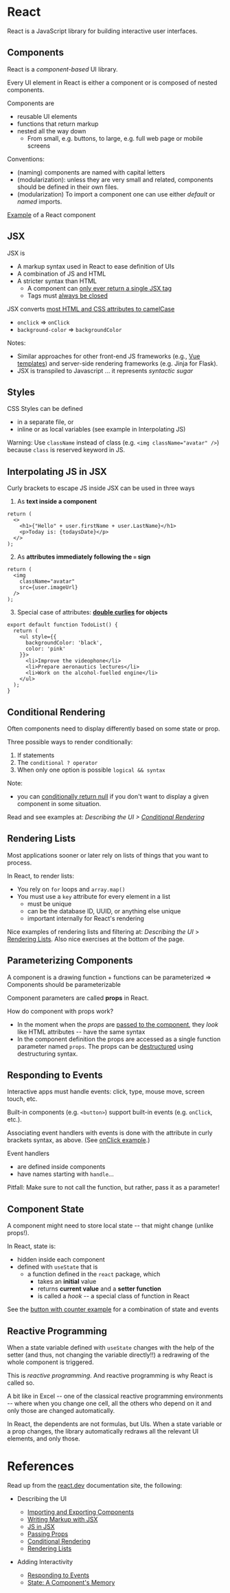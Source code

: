
# React

React is a JavaScript library for building interactive user interfaces.


## Components

React is a *component-based* UI library. 

Every UI element in React is either a component or is composed of nested components.

Components are 
- reusable UI elements
- functions that return markup
- nested all the way down
	- From small, e.g. buttons, to large, e.g. full web page or mobile screens

Conventions: 
- (naming) components are named with capital letters 
- (modularization): unless they are very small and related, components should be defined in their own files. 
- (modularization) To import a component one can use either *default* or *named* imports.

[Example](https://react.dev/learn/your-first-component#defining-a-component) of a React component 


## JSX

JSX is 
- A markup syntax used in React to ease definition of UIs
- A combination of JS and HTML
- A stricter syntax than HTML
	- A component can [only ever return a single JSX tag](https://react.dev/learn/writing-markup-with-jsx#1-return-a-single-root-element) 
	- Tags must [always be closed](https://react.dev/learn/writing-markup-with-jsx#2-close-all-the-tags) 

JSX converts [most HTML and CSS attributes to camelCase](https://react.dev/learn/writing-markup-with-jsx#3-camelcase-salls-most-of-the-things) 
- `onclick` => `onClick`
- `background-color` => `backgroundColor`

Notes: 
- Similar approaches for other front-end JS frameworks (e.g., [Vue templates](https://www.freecodecamp.org/news/reacts-jsx-vs-vue-s-templates-a-showdown-on-the-front-end-b00a70470409/)) and server-side rendering frameworks (e.g. Jinja for Flask).
- JSX is transpiled to Javascript ... it represents *syntactic sugar* 


## Styles

CSS Styles can be defined 
- in a separate file, or 
- inline or as local variables (see example in Interpolating JS)

Warning: Use `className` instead of class (e.g. `<img className="avatar" />`) because `class` is reserved keyword in JS. 



## Interpolating JS in JSX

Curly brackets to escape JS inside JSX can be used in three ways

1. As **text inside a component**

```
return (
  <>
    <h1>{"Hello" + user.firstName + user.LastName}</h1>
    <p>Today is: {todaysDate}</p>
  </>
);
```

2. As **attributes immediately following the `=` sign**
```
return (
  <img
    className="avatar"
    src={user.imageUrl}
  />
);

```

3. Special case of attributes: **[double curlies](https://react.dev/learn/javascript-in-jsx-with-curly-braces#using-double-curlies-css-and-other-objects-in-jsx) for objects**
```
export default function TodoList() {
  return (
    <ul style={{
      backgroundColor: 'black',
      color: 'pink'
    }}>
      <li>Improve the videophone</li>
      <li>Prepare aeronautics lectures</li>
      <li>Work on the alcohol-fuelled engine</li>
    </ul>
  );
}

```


## Conditional Rendering 

Often components need to display differently based on some state or prop. 

Three possible ways to render conditionally: 
1. If statements
1. The `conditional ? operator` 
1. When only one option is possible `logical && syntax` 

Note: 
- you can [conditionally return null](https://react.dev/learn/conditional-rendering#conditionally-returning-nothing-with-null) if you don't want to display a given component in some situation. 

Read and see examples at: *Describing the UI > [Conditional Rendering](https://react.dev/learn/conditional-rendering)*


## Rendering Lists

Most applications sooner or later rely on lists of things that you want to process. 

In React, to render lists: 
- You rely on `for` loops and  `array.map()`
- You must use a `key` attribute for every element in a list
	- must be unique
	- can be the database ID, UUID, or anything else unique
	- important internally for React's rendering

Nice examples of rendering lists and filtering at: *Describing the UI* > [Rendering Lists](https://react.dev/learn/rendering-lists). Also nice exercises at the bottom of the page.


## Parameterizing Components

A component is a drawing function + functions can be parameterized => Components  should be parameterizable

Component parameters are called **props** in React. 

How do component with props work? 
- In the moment when the *props* are [passed to the component](https://react.dev/learn/passing-props-to-a-component#step-1-pass-props-to-the-child-component), they *look* like HTML attributes -- have the same syntax
- In the component definition the props are accessed as a single function parameter named `props`. The props can be [destructured](https://react.dev/learn/passing-props-to-a-component#step-2-read-props-inside-the-child-component) using destructuring syntax.


## Responding to Events

Interactive apps must handle events: click, type, mouse move, screen touch, etc. 

Built-in components (e.g. `<button>`) support built-in events (e.g. `onClick`, etc.).

Associating event handlers with events is done with the attribute in curly brackets syntax, as above. (See [onClick example](https://react.dev/learn/responding-to-events#adding-event-handlers).)

Event handlers
- are defined inside components
- have names starting with `handle`... 

Pitfall: Make sure to not call the function, but rather, pass it as a parameter! 


## Component State

A component might need to store local state -- that might change (unlike props!).

In React, state is: 
- hidden inside each component 
- defined with `useState` that is 
	- a function defined in the `react` package, which
		- takes an **initial** value
		- returns **current value** and a **setter function**
		- is called a *hook* -- a special class of function in React

See the [button with counter example](https://react.dev/learn#updating-the-screen) for a combination of state and events


## Reactive Programming 

When a state variable defined with `useState` changes with the help of the setter (and thus, not changing the variable directly!!) a redrawing of the whole component is triggered. 

This is *reactive programming*. And reactive programming is why React is called so. 

A bit like in Excel -- one of the classical reactive programming environments -- where when you change one cell, all the others who depend on it and only those are changed automatically. 

In React, the dependents are not formulas, but UIs. When a state variable or a prop changes, the library automatically redraws all the relevant UI elements, and only those. 



# References

Read up from the [react.dev](react.dev) documentation site, the following: 

- Describing the UI
	- [Importing and Exporting Components](https://react.dev/learn/importing-and-exporting-components)
	- [Writing Markup with JSX](https://react.dev/learn/writing-markup-with-jsx)
	- [JS in JSX](https://react.dev/learn/javascript-in-jsx-with-curly-braces)
	- [Passing Props](https://react.dev/learn/passing-props-to-a-component)
	- [Conditional Rendering](https://react.dev/learn/conditional-rendering)
	- [Rendering Lists](https://react.dev/learn/rendering-lists)

- Adding Interactivity
	- [Responding to Events](https://react.dev/learn/responding-to-events)
	- [State: A Component's Memory](https://react.dev/learn/state-a-components-memory)














